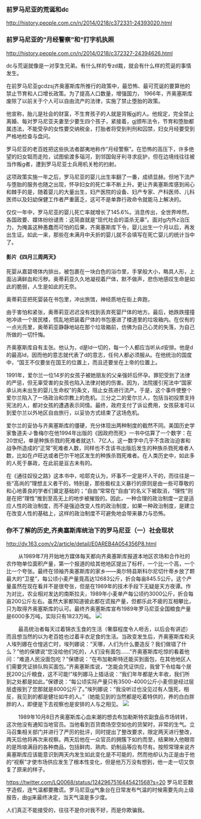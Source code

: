### 前罗马尼亚的荒诞和dc
http://history.people.com.cn/n/2014/0218/c372331-24393020.html

### 前罗马尼亚的“月经警察”和“打字机执照
http://history.people.com.cn/n/2014/0218/c372327-24394626.html

dc与荒诞就像是一对孪生兄弟。有什么样的专zd裁，就会有什么样的荒诞的事情发生。

在前罗马尼亚gcdzsj齐奥塞斯库所推行的政策中，最恐怖、最可荒诞的要算他的禁止节育和人口增长政策。为了提高人口数量，增强国力， 1966年，齐奥塞斯库废除了以前关于个人可以自由流产的法律，实施了禁止堕胎的政策。

他宣称，胎儿是社会的财富，不生育孩子的人就是背叛gj的人。他规定，完全禁止离婚、每对罗马尼亚夫妻至少要生四个孩子，紧接着，gj颁布法令，节育和堕胎都属违法，不能受孕的女性要交纳税金，打胎者将受到判刑和囚禁，妇女月经要受到严格地检查与盘问。

罗马尼亚的老百姓把这些执法者鄙夷地称作“月经警察”。在恐怖的高压下，许多绝望的妇女铤而走险，试图偷渡多瑙河，到邻国匈牙利寻求庇护，但在边境线往往被当作叛g者，遭到罗马尼亚士兵用机关枪的扫射。

这项政策实施一年之后，罗马尼亚的婴儿出生率翻了一番，成绩显赫。但地下流产与堕胎的服务也随之出现，怀孕妇女的死亡率不断上升。更让齐奥塞斯库感到闹心和棘手的是，随着婴儿的大量出生，妇产医院的设备、妇产专家、产科医师、儿科医师以及妇幼保健工作者严重匮乏，这可不是单靠行政命令就能马上解决的。

仅仅一年中，罗马尼亚的婴儿死亡率就增长了145.6%。消息传出，全世界哗然，各国政要、媒体纷纷谴责：这简直就是“现代社会的滥杀无辜”。面对g内外z治压力，为掩盖这种愚蠢而可怕的后果，齐奥塞斯库下令，婴儿出生一个月以后，再发出生证。如此一来，那些在未满月中夭折的婴儿就不会填写在死亡婴儿的统计当中了。

#### 影片《四月三周两天》
死婴从嘉碧塔体内排出，被包裹在一块白色的浴巾里，手掌般大小，略具人形，上面沾满鲜血和污秽。奥蒂莉亚久久地凝视着尸体，默不做声，悲伤地感叹生命是如此的脆弱，人生是如此的无奈。

奥蒂莉亚把死婴装在书包里，冲出旅馆，神经质地在街上奔跑，

由于害怕和紧张，奥蒂莉亚迟迟没有找到丢弃死婴尸体的地方。最后，她跌跌撞撞地冲进一个居民楼，慌乱地把装着尸体的书包塞进了楼道里的垃圾箱内。在仅有的一点光亮里，奥蒂莉亚静静地站在那个垃圾箱前，仿佛为自己心灵的失落，为自己所做的一切忏悔。

齐奥塞斯库自有主张。他认为，d是ld一切的，每一个人都应当听从d安排。他是d的最高ld，因而他的意志就代表了d的意志，任何人都必须服从。在他统治的国度中，“国王不仅要坐在国王的位置上，而且还要坐在上帝的位置上。

1991年，爱尔兰一位14岁的女孩子被她朋友的父亲强奸后怀孕。罪犯受到了法律的严惩，但无辜受害的女孩也陷入法律对她的伤害。因为，法院援引宪法中“国家承认尚未出生的婴儿生命权”的条文，阻止女孩进行流产。于是，这个事件使整个爱尔兰陷入了一场政治和宗教上的危机。三分之二的爱尔兰人，包括当初投票支持宪法的人，都对女孩的遭遇表示同情。最终，政府支付了诉讼费用，女孩获准可以到爱尔兰以外地区自由旅行，以妥协方式结束了这场危机。

爱尔兰的妥协与齐奥塞斯库的僵硬，充分体现出两种制度的截然不同。美国历史学家鲁道夫·J·鲁梅尔在他1994年出版的《因政府而死》一书中估算了一个数字：在20世纪，单是种族杀戮的死难者就达1．7亿人。这一数字中几乎不含政治迫害和战争所造成的“正常”死难者人数，同样也不含该书出版后发生的种族杀戮死难者人数，比如在卢旺达或者巴尔干地区发生的种族杀戮死难者。在人类历史中，如此多的人死于暴政，在此前是亘古未有的。

在《通往奴役之路》这本书中，哈耶克认为，坏事不一定是坏人干的，而往往是一些“高尚的”理想主义者干的，特别是，那些极权主义暴行的原则是由一些可尊敬的和心地善良的学者们奠定基础的；“自由”常常在“自由”的名义下被取消，“理性”则是在把“理性”推到至高无上的地步被摧毁的。因此，一种合理的政治制度一定是适应人性的政治制度，而不是强迫改变人性的政治制度，如果一种政治制度，是建立在改变人性的基础上，这样的政治制度不可避免地会带来暴力与恐怖。

### 你不了解的历史,齐奥塞斯库统治下的罗马尼亚（一）社会现状
http://dy.163.com/v2/article/detail/E0AREB4A054356P8.html

　　 从1989年7月开始地方媒体每天都向齐奥塞斯库报道本地区农场和合作社的农作物单位面积产量，第一个报道的给其他地区提出了标杆，一个比一个高，一个比一个夸张。最终在领袖齐奥塞斯库的家乡——奥尔特县斯科尔尼切什蒂乡放了颗最大的“卫星”，每公顷小麦产量竟高达12683公斤，折合每亩845.5公斤。这个产量虽然在现在看并不是很夸张，但是在1989年的技术手段下无疑是天方夜谭。作为对比，农业相对发达的南斯拉夫，1989年小麦单产每公顷约3000公斤，折合每亩200公斤左右。虽然大家都知道彼此都在谎报产量，但都乐此不疲的互相攀比，只为取得齐奥塞斯库的认可。最终齐奥塞斯库宣布1989年罗马尼亚全国粮食产量是6000多万吨，实际只有1823万吨。
![](http://dingyue.ws.126.net/SroRcdzYwq4w0Q1UknpdHK1oeLtvBWPvVEIK6u2TOQVp41541900575521.jpeg)

　　 最高统治者每天过着锦衣玉食的生活（奢靡程度令人咂舌，以后会有讲述）而且想当然的以为老百姓也过着丰衣足食的生活。当政变发生后，齐奥塞斯库和夫人埃列娜在仓惶逃亡时，埃列娜说：“天哪，人们为什么要造反？我们做错了什么？”他的保镖说“您没给他们吃的，人们没有面包……”齐奥塞斯库吃惊的看着他问：“难道人民没面包吃？”保镖说：“在布加勒斯特还能买到面包，在其他地区人们需要凭证排队购买面包。”齐奥塞斯库说，“怎能会凭证供应，我曾下令给每个居民200公斤粮食，这不可能!”埃列娜马上插话说：“我们年年都是大丰收，我们所到之处都是如此。”保镖说：“每公顷实际产量只有3500-4000公斤小麦但是经过层层虚报到了您那就是8000公斤了。”埃列娜说：“我没听过也没见过有人饿死，相反，我见到的都是健壮如牛的人。”（她能见到的当然都是吃着特供的，养的白白胖胖的人，即便是下去视察也是安排的人与之相见。
![](http://dingyue.ws.126.net/2Ji5c8iY5hfcpq2Uip6v=wOeiLineWHK4JBlR6toQr1VE1541900606063.jpeg)

　　 1989年10月8日齐奥塞斯库心血来潮的想去布加勒斯特农副食品市场转转，这次他没有通知当地官员。当他看到百货商场空空如也的货架时，非常的生气。立马召集相关部门并进行了严厉的批评，同时提出了整改要求，限定两天进行整改，两天后他将再次来视察。两天后他在一众官员的拥簇下如约而至，结果映入他眼帘的是玲琅满目的各种商品，包括鲜肉、熟肉、奶制品等应有尽有。按照常理来说齐奥塞斯库应该能意识到两天内发生如此变化是不可能的，然而他却认为正是由于他的“视察”才使市场供应发生了根本性变化，但是他万万没有想到，他一走一切又恢复了原来的样子。

https://twitter.com/LQ0068/status/1242967516445421568?s=20
罗马尼亚数字造假，连气温都要撒谎。罗马尼亚gj气象台在日常发布气温的时候需要先向上级报告，由gj来最终决定，当天气温是多少度。

人们真正不能接受的，往往不是你对我不好，而是你欺骗我。
